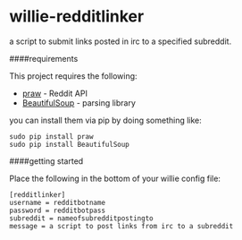 willie-redditlinker
===================

a script to submit links posted in irc to a specified subreddit.

####requirements

This project requires the following:  

* [praw](https://praw.readthedocs.org/en/v2.1.16/) - Reddit API
* [BeautifulSoup](http://www.crummy.com/software/BeautifulSoup/) - parsing library

you can install them via pip by doing something like:

    sudo pip install praw
    sudo pip install BeautifulSoup

####getting started

Place the following in the bottom of your willie config file:

    [redditlinker]
    username = redditbotname
    password = redditbotpass
    subreddit = nameofsubredditpostingto
    message = a script to post links from irc to a subreddit
